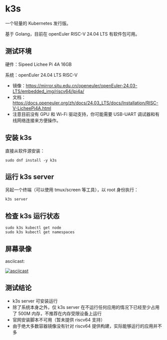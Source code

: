 # k3s

一个轻量的 Kubernetes 发行版。

基于 Golang，目前在 openEuler RISC-V 24.04 LTS 有软件包可用。

## 测试环境

硬件：Sipeed Lichee Pi 4A 16GB

系统：openEuler 24.04 LTS RISC-V

- 镜像：https://mirror.sjtu.edu.cn/openeuler/openEuler-24.03-LTS/embedded_img/riscv64/lpi4a/
- 文档：https://docs.openeuler.org/zh/docs/24.03_LTS/docs/Installation/RISC-V-LicheePi4A.html
- 注意目前没有 GPU 和 Wi-Fi 驱动支持，你可能需要 USB-UART 调试器和有线网络连接来方便操作。

## 安装 k3s

直接从软件源安装：

```shell
sudo dnf install -y k3s
```

## 运行 k3s server

另起一个终端（可以使用 tmux/screen 等工具），以 root 身份执行：

```shell
k3s server
```

## 检查 k3s 运行状态

```shell
sudo k3s kubectl get node
sudo k3s kubectl get namespaces
```

## 屏幕录像

asciicast:

[![asciicast](https://asciinema.org/a/Bv4yX05tVXB2R2fLB2egEiBqr.svg)](https://asciinema.org/a/Bv4yX05tVXB2R2fLB2egEiBqr)

## 测试结论

- k3s server 可安装运行
- 除了系统本身之外，仅 k3s server 在不运行任何应用的情况下已经至少占用了 500M 内存，不推荐在内存受限设备上运行
- 官网安装脚本不可用（暂未提供 riscv64 支持）
- 由于绝大多数容器镜像没有针对 riscv64 提供构建，实际能够运行的应用并不多